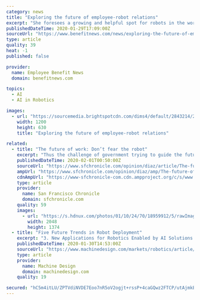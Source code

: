```yaml
---
category: news
title: "Exploring the future of employee-robot relations"
excerpt: "She foresees a growing and helpful spot for robots in the workplace with their own personalities ... Steven-Waiss implores her peers to reimagine and re-skill internal workforces considering how artificial intelligence is eliminating jobs faster than available talent can learn new skills. The former journalist also provides a roadmap for ..."
publishedDateTime: 2020-01-29T17:09:00Z
sourceUrl: "https://www.benefitnews.com/news/exploring-the-future-of-employee-robot-relations"
type: article
quality: 39
heat: -1
published: false

provider:
  name: Employee Benefit News
  domain: benefitnews.com

topics:
  - AI
  - AI in Robotics

images:
  - url: "https://sourcemedia.brightspotcdn.com/dims4/default/2843214/2147483647/strip/true/crop/2119x1112+0+151/resize/1200x630!/quality/90/?url=https%3A%2F%2Fsourcemedia.brightspotcdn.com%2F67%2F5d%2F9ca45b5c4541a515251a7004e27a%2Fprogrammanager.jpg"
    width: 1200
    height: 630
    title: "Exploring the future of employee-robot relations"

related:
  - title: "The future of work: Don’t fear the robot"
    excerpt: "Thus the challenge of government trying to guide the future of work. Globalization and the advancement of artificial intelligence further complicate the ability to anticipate the necessary policy steps. “We are not in a robot apocalypse where there will be no jobs in the future,” Mendonca said. But that economy is going to reward the ..."
    publishedDateTime: 2020-02-01T00:50:00Z
    sourceUrl: "https://www.sfchronicle.com/opinion/diaz/article/The-future-of-work-Don-t-fear-the-robot-15021304.php"
    ampUrl: "https://www.sfchronicle.com/opinion/diaz/amp/The-future-of-work-Don-t-fear-the-robot-15021304.php"
    cdnAmpUrl: "https://www-sfchronicle-com.cdn.ampproject.org/c/s/www.sfchronicle.com/opinion/diaz/amp/The-future-of-work-Don-t-fear-the-robot-15021304.php"
    type: article
    provider:
      name: San Francisco Chronicle
      domain: sfchronicle.com
    quality: 59
    images:
      - url: "https://s.hdnux.com/photos/01/10/24/70/18959912/5/rawImage.jpg"
        width: 2048
        height: 1374
  - title: "Five Future Trends in Robot Deployment"
    excerpt: "3. New Applications for Robotics Enabled by AI Solutions leveraging the power of artificial intelligence (AI) are already paying off in automation and manufacturing. AI—in many shapes and forms—will be the stitching that weaves together a new age of industry. We expect to see many advances in the year ahead, especially related to robotics."
    publishedDateTime: 2020-01-30T14:53:00Z
    sourceUrl: "https://www.machinedesign.com/markets/robotics/article/21121705/five-future-trends-in-robot-deployment"
    type: article
    provider:
      name: Machine Design
      domain: machinedesign.com
    quality: 19

secured: "hC5m4itLU/ZPTVdiNVDE7Eoo7nR5oV2ogjt+rssP+4caGQwz2FTCP/utAjmkEdt04GJEbSRDoVIq/p9exb0o41fGEyZassonmUr0No6wsk4jh5IdvwDyWa+PaQ8p/1eP2GPz6WWKEeoEsC/Sg04s/ChiIPyrP1uewmk71AhrOuzwkJrJ0Zr7ylkw+N9RdiuUI1x4RRFcjuDJGFwVYj1ImbuUKJgEnjCBESAody7gmXcPuzCHfPch4Crte95Pb71BHg/mNjWuSj+Q2oKyllFvd13TDZlkwSixCYLK1vF6wz1UkhKUs050ZakJAXgTXvyvWTk0yo+XLphznF2e3VRbfzyXAyj6Dr5m9uru8bM2XJZjHScWFNsM+s3VFtzWCMrsCPWGvRX/ip4cAQabzCLrVBruEiv7n92MHRNYoMBs8PljurSgo8zurXqH/I8TOmuSC5d7TFWn6k+OoLnuLEeLmLcK82Ick+9nzv9ZOY8oYjA=;t0p0r0zdKMj/cWF++5Xl6A=="
---
```



